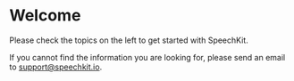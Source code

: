 # Welcome

Please check the topics on the left to get started with SpeechKit.

If you cannot find the information you are looking for, please send an email to [support@speechkit.io](mailto:support@speechkit.io).

